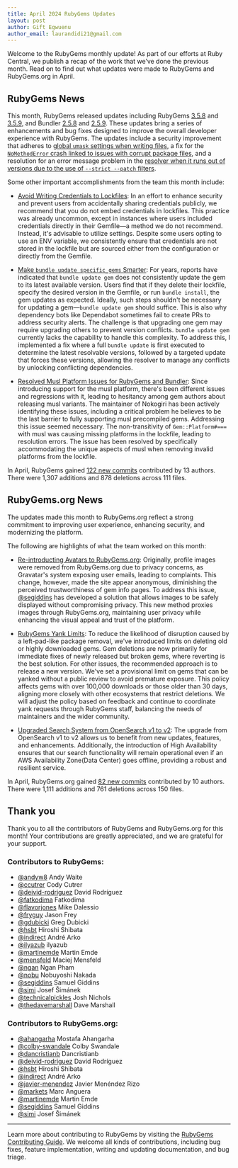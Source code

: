 ```yaml
---
title: April 2024 RubyGems Updates
layout: post
author: Gift Egwuenu
author_email: laurandidi21@gmail.com
---
```


Welcome to the RubyGems monthly update! As part of our efforts at Ruby Central, we publish a recap of the work that we’ve done the previous month. Read on to find out what updates were made to RubyGems and RubyGems.org in April.

## RubyGems News

This month, RubyGems released updates including RubyGems [3.5.8](https://github.com/rubygems/rubygems/blob/master/CHANGELOG.md#358--2024-04-11) and [3.5.9](https://github.com/rubygems/rubygems/blob/master/CHANGELOG.md#359--2024-04-12), and Bundler [2.5.8](https://github.com/rubygems/rubygems/blob/master/bundler/CHANGELOG.md#258-april-11-2024) and [2.5.9](https://github.com/rubygems/rubygems/blob/master/bundler/CHANGELOG.md#259-april-12-2024). These updates bring a series of enhancements and bug fixes designed to improve the overall developer experience with RubyGems. The updates include a security improvement that adheres to [global `umask` settings when writing files](https://github.com/rubygems/rubygems/pull/7518), a fix for the [`NoMethodError` crash linked to issues with corrupt package files](https://github.com/rubygems/rubygems/pull/7539), and a resolution for an error message problem in the [resolver when it runs out of versions due to the use of `--strict --patch` filters](https://github.com/rubygems/rubygems/pull/7527).

Some other important accomplishments from the team this month include:

- [Avoid Writing Credentials to Lockfiles](https://github.com/rubygems/rubygems/pull/7560): In an effort to enhance security and prevent users from accidentally sharing credentials publicly, we recommend that you do not embed credentials in lockfiles. This practice was already uncommon, except in instances where users included credentials directly in their Gemfile—a method we do not recommend. Instead, it's advisable to utilize settings. Despite some users opting to use an ENV variable, we consistently ensure that credentials are not stored in the lockfile but are sourced either from the configuration or directly from the Gemfile.

- [Make `bundle update specific_gems` Smarter](https://github.com/rubygems/rubygems/pull/7558): For years, reports have indicated that `bundle update gem` does not consistently update the gem to its latest available version. Users find that if they delete their lockfile, specify the desired version in the Gemfile, or run `bundle install`, the gem updates as expected. Ideally, such steps shouldn't be necessary for updating a gem—`bundle update gem` should suffice. This is also why dependency bots like Dependabot sometimes fail to create PRs to address security alerts.  The challenge is that upgrading one gem may require upgrading others to prevent version conflicts. `bundle update gem` currently lacks the capability to handle this complexity. To address this, I implemented a fix where a full `bundle update` is first executed to determine the latest resolvable versions, followed by a targeted update that forces these versions, allowing the resolver to manage any conflicts by unlocking conflicting dependencies.
    
- [Resolved Musl Platform Issues for RubyGems and Bundler](https://github.com/rubygems/rubygems/pull/7583): Since introducing support for the musl platform, there's been different issues and regressions with it, leading to hesitancy among gem authors about releasing musl variants. The maintainer of Nokogiri has been actively identifying these issues, including a critical problem he believes to be the last barrier to fully supporting musl precompiled gems. Addressing this issue seemed necessary. The non-transitivity of `Gem::Platform#===` with musl was causing missing platforms in the lockfile, leading to resolution errors. The issue has been resolved by specifically accommodating the unique aspects of musl when removing invalid platforms from the lockfile.

In April, RubyGems gained [122 new commits](https://github.com/rubygems/rubygems/compare/master@%7B2024-4-01%7D...master@%7B2024-4-31%7D) contributed by 13 authors. There were 1,307 additions and 878 deletions across 111 files.


## RubyGems.org News

The updates made this month to RubyGems.org reflect a strong commitment to improving user experience, enhancing security, and modernizing the platform.

The following are highlights of what the team worked on this month:

- [Re-introducting Avatars to RubyGems.org](https://github.com/rubygems/rubygems.org/pull/4599):  Originally, profile images were removed from RubyGems.org due to privacy concerns, as Gravatar's system exposing user emails, leading to complaints. This change, however, made the site appear anonymous, diminishing the perceived trustworthiness of gem info pages. To address this issue, [@segiddins](https://github.com/segiddins) has developed a solution that allows images to be safely displayed without compromising privacy. This new method proxies images through RubyGems.org, maintaining user privacy while enhancing the visual appeal and trust of the platform.

- [RubyGems Yank Limits](https://github.com/rubygems/rubygems.org/pull/4631):  To reduce the likelihood of disruption caused by a left-pad-like package removal, we've introduced limits on deleting old or highly downloaded gems. Gem deletions are now primarily for immediate fixes of newly released but broken gems, where reverting is the best solution. For other issues, the recommended approach is to release a new version. We've set a provisional limit on gems that can be yanked without a public review to avoid premature exposure. This policy affects gems with over 100,000 downloads or those older than 30 days, aligning more closely with other ecosystems that restrict deletions. We will adjust the policy based on feedback and continue to coordinate yank requests through RubyGems staff, balancing the needs of maintainers and the wider community.

- [Upgraded Search System from OpenSearch v1 to v2](https://github.com/rubygems/rubygems.org/pull/4613): The upgrade from OpenSearch v1 to v2 allows us to benefit from new updates, features, and enhancements. Additionally, the introduction of High Availability ensures that our search functionality will remain operational even if an AWS Availability Zone(Data Center) goes offline, providing a robust and resilient service.

In April, RubyGems.org gained [82 new commits](https://github.com/rubygems/rubygems.org/compare/master@%7B2024-4-01%7D...master@%7B2024-4-31%7D) contributed by 10 authors. There were 1,111 additions and 761 deletions across 150 files.


## Thank you

Thank you to all the contributors of RubyGems and RubyGems.org for this month! Your contributions are greatly appreciated, and we are grateful for your support.

### Contributors to RubyGems:

- [@andyw8](https://github.com/andyw8) Andy Waite
- [@ccutrer](https://github.com/ccutrer) Cody Cutrer
- [@deivid-rodriguez](https://github.com/deivid-rodriguez) David Rodríguez
- [@fatkodima](https://github.com/fatkodima) Fatkodima
- [@flavorjones](https://github.com/flavorjones) Mike Dalessio
- [@fryguy](https://github.com/Fryguy) Jason Frey
- [@gdubicki](https://github.com/gdubicki) Greg Dubicki
- [@hsbt](https://github.com/hsbt) Hiroshi Shibata
- [@indirect](https://github.com/indirect) André Arko
- [@ilyazub](https://github.com/ilyazub) ilyazub
- [@martinemde](https://github.com/martinemde) Martin Emde
- [@mensfeld](https://github.com/mensfeld) Maciej Mensfeld
- [@ngan](https://github.com/ngan) Ngan Pham
- [@nobu](https://github.com/nobu) Nobuyoshi Nakada 
- [@segiddins](https://github.com/segiddins) Samuel Giddins
- [@simi](https://github.com/simi) Josef Šimánek
- [@technicalpickles](https://github.com/technicalpickles) Josh Nichols
- [@thedavemarshall](https://github.com/thedavemarshall) Dave Marshall

### Contributors to RubyGems.org:

- [@ahangarha](https://github.com/ahangarha) Mostafa Ahangarha
- [@colby-swandale](https://github.com/colby-swandale) Colby Swandale
- [@dancristianb](https://github.com/dancristianb) Dancristianb
- [@deivid-rodriguez](https://github.com/deivid-rodriguez) David Rodríguez
- [@hsbt](https://github.com/hsbt) Hiroshi Shibata
- [@indirect](https://github.com/indirect) André Arko
- [@javier-menendez](https://github.com/javier-menendez) Javier Menéndez Rizo
- [@markets](https://github.com/markets) Marc Anguera
- [@martinemde](https://github.com/martinemde) Martin Emde
- [@segiddins](https://github.com/segiddins) Samuel Giddins
- [@simi](https://github.com/simi) Josef Šimánek

---
Learn more about contributing to RubyGems by visiting the [RubyGems Contributing Guide](https://github.com/rubygems/rubygems/blob/master/CONTRIBUTING.md). We welcome all kinds of contributions, including bug fixes, feature implementation, writing and updating documentation, and bug triage.
